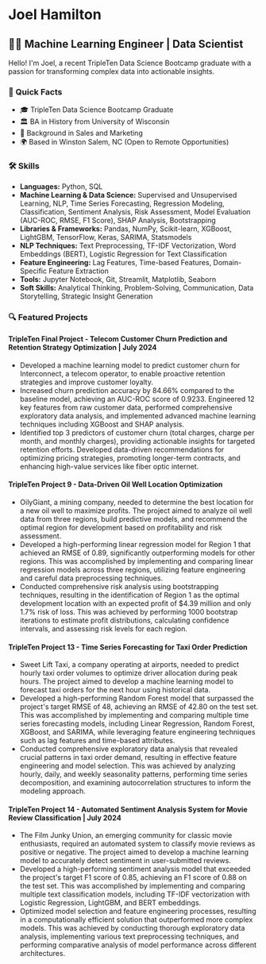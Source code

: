 # Joel Hamilton

## 👨‍💻 Machine Learning Engineer | Data Scientist

Hello! I'm Joel, a recent TripleTen Data Science Bootcamp graduate with a passion for transforming complex data into actionable insights.

### 🚀 Quick Facts
- 🎓 TripleTen Data Science Bootcamp Graduate
- 🏛 BA in History from University of Wisconsin
- 💼 Background in Sales and Marketing
- 🌍 Based in Winston Salem, NC (Open to Remote Opportunities)

### 🛠 Skills
- **Languages:** Python, SQL  
- **Machine Learning & Data Science:** Supervised and Unsupervised Learning, NLP, Time Series Forecasting, Regression Modeling, Classification, Sentiment Analysis, Risk Assessment, Model Evaluation (AUC-ROC, RMSE, F1 Score), SHAP Analysis, Bootstrapping  
- **Libraries & Frameworks:** Pandas, NumPy, Scikit-learn, XGBoost, LightGBM, TensorFlow, Keras, SARIMA, Statsmodels  
- **NLP Techniques:** Text Preprocessing, TF-IDF Vectorization, Word Embeddings (BERT), Logistic Regression for Text Classification  
- **Feature Engineering:** Lag Features, Time-based Features, Domain-Specific Feature Extraction  
- **Tools:** Jupyter Notebook, Git, Streamlit, Matplotlib, Seaborn  
- **Soft Skills:** Analytical Thinking, Problem-Solving, Communication, Data Storytelling, Strategic Insight Generation  

### 🔍 Featured Projects
#### TripleTen Final Project - Telecom Customer Churn Prediction and Retention Strategy Optimization | July 2024 
- Developed a machine learning model to predict customer churn for Interconnect, a telecom operator, to enable proactive retention strategies and improve customer loyalty.
- Increased churn prediction accuracy by 84.66% compared to the baseline model, achieving an AUC-ROC score of 0.9233. Engineered 12 key features from raw customer data, performed comprehensive exploratory data analysis, and implemented advanced machine learning techniques including XGBoost and SHAP analysis.
- Identified top 3 predictors of customer churn (total charges, charge per month, and monthly charges), providing actionable insights for targeted retention efforts. Developed data-driven recommendations for optimizing pricing strategies, promoting longer-term contracts, and enhancing high-value services like fiber optic internet.

#### TripleTen Project 9 - Data-Driven Oil Well Location Optimization
- OilyGiant, a mining company, needed to determine the best location for a new oil well to maximize profits. The project aimed to analyze oil well data from three regions, build predictive models, and recommend the optimal region for development based on profitability and risk assessment.
- Developed a high-performing linear regression model for Region 1 that achieved an RMSE of 0.89, significantly outperforming models for other regions. This was accomplished by implementing and comparing linear regression models across three regions, utilizing feature engineering and careful data preprocessing techniques.
- Conducted comprehensive risk analysis using bootstrapping techniques, resulting in the identification of Region 1 as the optimal development location with an expected profit of $4.39 million and only 1.7% risk of loss. This was achieved by performing 1000 bootstrap iterations to estimate profit distributions, calculating confidence intervals, and assessing risk levels for each region.

#### TripleTen Project 13 - Time Series Forecasting for Taxi Order Prediction
- Sweet Lift Taxi, a company operating at airports, needed to predict hourly taxi order volumes to optimize driver allocation during peak hours. The project aimed to develop a machine learning model to forecast taxi orders for the next hour using historical data.
- Developed a high-performing Random Forest model that surpassed the project's target RMSE of 48, achieving an RMSE of 42.80 on the test set. This was accomplished by implementing and comparing multiple time series forecasting models, including Linear Regression, Random Forest, XGBoost, and SARIMA, while leveraging feature engineering techniques such as lag features and time-based attributes.
- Conducted comprehensive exploratory data analysis that revealed crucial patterns in taxi order demand, resulting in effective feature engineering and model selection. This was achieved by analyzing hourly, daily, and weekly seasonality patterns, performing time series decomposition, and examining autocorrelation structures to inform the modeling approach.

#### TripleTen Project 14 - Automated Sentiment Analysis System for Movie Review Classification | July 2024
- The Film Junky Union, an emerging community for classic movie enthusiasts, required an automated system to classify movie reviews as positive or negative. The project aimed to develop a machine learning model to accurately detect sentiment in user-submitted reviews.
- Developed a high-performing sentiment analysis model that exceeded the project's target F1 score of 0.85, achieving an F1 score of 0.88 on the test set. This was accomplished by implementing and comparing multiple text classification models, including TF-IDF vectorization with Logistic Regression, LightGBM, and BERT embeddings.
- Optimized model selection and feature engineering processes, resulting in a computationally efficient solution that outperformed more complex models. This was achieved by conducting thorough exploratory data analysis, implementing various text preprocessing techniques, and performing comparative analysis of model performance across different architectures.
